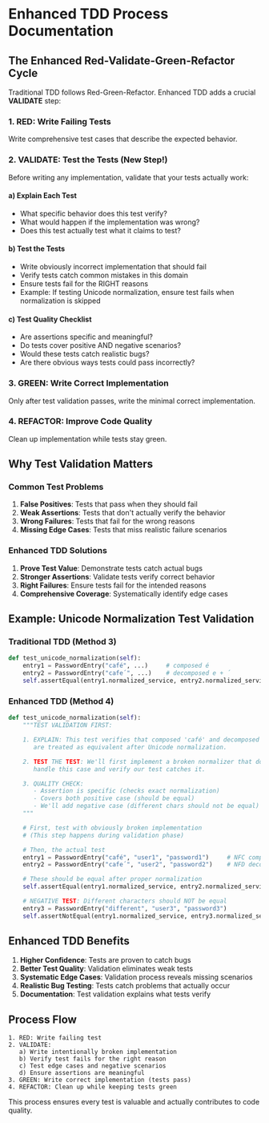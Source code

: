 # Enhanced TDD Process Documentation

## The Enhanced Red-Validate-Green-Refactor Cycle

Traditional TDD follows Red-Green-Refactor. Enhanced TDD adds a crucial **VALIDATE** step:

### 1. RED: Write Failing Tests
Write comprehensive test cases that describe the expected behavior.

### 2. VALIDATE: Test the Tests (New Step!)
Before writing any implementation, validate that your tests actually work:

#### a) Explain Each Test
- What specific behavior does this test verify?
- What would happen if the implementation was wrong?
- Does this test actually test what it claims to test?

#### b) Test the Tests
- Write obviously incorrect implementation that should fail
- Verify tests catch common mistakes in this domain
- Ensure tests fail for the RIGHT reasons
- Example: If testing Unicode normalization, ensure test fails when normalization is skipped

#### c) Test Quality Checklist
- Are assertions specific and meaningful?
- Do tests cover positive AND negative scenarios?
- Would these tests catch realistic bugs?
- Are there obvious ways tests could pass incorrectly?

### 3. GREEN: Write Correct Implementation
Only after test validation passes, write the minimal correct implementation.

### 4. REFACTOR: Improve Code Quality
Clean up implementation while tests stay green.

## Why Test Validation Matters

### Common Test Problems
1. **False Positives**: Tests that pass when they should fail
2. **Weak Assertions**: Tests that don't actually verify the behavior
3. **Wrong Failures**: Tests that fail for the wrong reasons
4. **Missing Edge Cases**: Tests that miss realistic failure scenarios

### Enhanced TDD Solutions
1. **Prove Test Value**: Demonstrate tests catch actual bugs
2. **Stronger Assertions**: Validate tests verify correct behavior
3. **Right Failures**: Ensure tests fail for the intended reasons
4. **Comprehensive Coverage**: Systematically identify edge cases

## Example: Unicode Normalization Test Validation

### Traditional TDD (Method 3)
```python
def test_unicode_normalization(self):
    entry1 = PasswordEntry("café", ...)     # composed é
    entry2 = PasswordEntry("cafe´", ...)    # decomposed e + ´
    self.assertEqual(entry1.normalized_service, entry2.normalized_service)
```

### Enhanced TDD (Method 4)
```python
def test_unicode_normalization(self):
    """TEST VALIDATION FIRST:

    1. EXPLAIN: This test verifies that composed 'café' and decomposed 'cafe´'
       are treated as equivalent after Unicode normalization.

    2. TEST THE TEST: We'll first implement a broken normalizer that doesn't
       handle this case and verify our test catches it.

    3. QUALITY CHECK:
       - Assertion is specific (checks exact normalization)
       - Covers both positive case (should be equal)
       - We'll add negative case (different chars should not be equal)
    """

    # First, test with obviously broken implementation
    # (This step happens during validation phase)

    # Then, the actual test
    entry1 = PasswordEntry("café", "user1", "password1")     # NFC composed
    entry2 = PasswordEntry("cafe´", "user2", "password2")    # NFD decomposed

    # These should be equal after proper normalization
    self.assertEqual(entry1.normalized_service, entry2.normalized_service)

    # NEGATIVE TEST: Different characters should NOT be equal
    entry3 = PasswordEntry("different", "user3", "password3")
    self.assertNotEqual(entry1.normalized_service, entry3.normalized_service)
```

## Enhanced TDD Benefits

1. **Higher Confidence**: Tests are proven to catch bugs
2. **Better Test Quality**: Validation eliminates weak tests
3. **Systematic Edge Cases**: Validation process reveals missing scenarios
4. **Realistic Bug Testing**: Tests catch problems that actually occur
5. **Documentation**: Test validation explains what tests verify

## Process Flow

```
1. RED: Write failing test
2. VALIDATE:
   a) Write intentionally broken implementation
   b) Verify test fails for the right reason
   c) Test edge cases and negative scenarios
   d) Ensure assertions are meaningful
3. GREEN: Write correct implementation (tests pass)
4. REFACTOR: Clean up while keeping tests green
```

This process ensures every test is valuable and actually contributes to code quality.